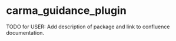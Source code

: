 # carma_guidance_plugin

TODO for USER: Add description of package and link to confluence documentation.
